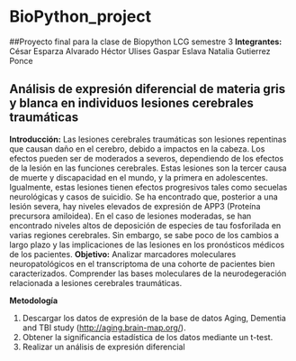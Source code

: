 # BioPython_project
##Proyecto final para la clase de Biopython LCG semestre 3
**Integrantes:**
César Esparza Alvarado
Héctor Ulises Gaspar Eslava
Natalia Gutierrez Ponce

## Análisis de expresión diferencial de materia gris y blanca en individuos lesiones cerebrales traumáticas

**Introducción:**
Las lesiones cerebrales traumáticas son lesiones repentinas que causan daño en el cerebro, debido a impactos en la cabeza. Los efectos pueden ser de moderados a severos, dependiendo de los efectos de la lesión en las funciones cerebrales. Estas lesiones son la tercer causa de muerte y discapacidad en el mundo, y la primera en adolescentes. Igualmente, estas lesiones tienen efectos progresivos tales como secuelas neurológicas y casos de suicidio. 
Se ha encontrado que, posterior a una lesión severa, hay niveles elevados de expresión de APP3 (Proteína precursora amiloidea). En el caso de lesiones moderadas, se han encontrado niveles altos de deposición de especies de tau fosforilada en varias regiones cerebrales. Sin embargo, se sabe poco de los cambios a largo plazo y las implicaciones de las lesiones en los pronósticos médicos de los pacientes. 
**Objetivo:**
Analizar marcadores moleculares neuropatológicos en el transcriptoma de una cohorte de pacientes bien caracterizados. 
Comprender las bases moleculares de la neurodegeración relacionada a lesiones cerebrales traumáticas. 

**Metodología**

1. Descargar los datos de expresión de la base de datos Aging, Dementia and TBI study (http://aging.brain-map.org/). 
2. Obtener la significancia estadística de los datos mediante un t-test. 
3. Realizar un análisis de expresión diferencial
